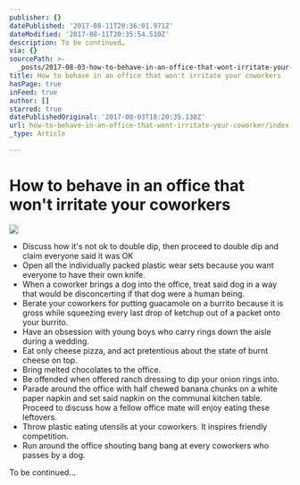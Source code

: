 ```yaml
---
publisher: {}
datePublished: '2017-08-11T20:36:01.971Z'
dateModified: '2017-08-11T20:35:54.510Z'
description: To be continued…
via: {}
sourcePath: >-
  _posts/2017-08-03-how-to-behave-in-an-office-that-wont-irritate-your-coworker.md
title: How to behave in an office that won't irritate your coworkers
hasPage: true
inFeed: true
author: []
starred: true
datePublishedOriginal: '2017-08-03T18:20:35.138Z'
url: how-to-behave-in-an-office-that-wont-irritate-your-coworker/index.html
_type: Article

---
```

# How to behave in an office that won't irritate your coworkers
![](https://the-grid-user-content.s3-us-west-2.amazonaws.com/ff14ea5e-d1a2-4615-a0f8-ceb69b0f67fb.jpg)

* Discuss how it's not ok to double dip, then proceed to double dip and claim everyone said it was OK
* Open all the individually packed plastic wear sets because you want everyone to have their own knife.
* When a coworker brings a dog into the office, treat said dog in a way that would be disconcerting if that dog were a human being.
* Berate your coworkers for putting guacamole on a burrito because it is gross while squeezing every last drop of ketchup out of a packet onto your burrito.
* Have an obsession with young boys who carry rings down the aisle during a wedding.
* Eat only cheese pizza, and act pretentious about the state of burnt cheese on top.
* Bring melted chocolates to the office.
* Be offended when offered ranch dressing to dip your onion rings into.
* Parade around the office with half chewed banana chunks on a white paper napkin and set said napkin on the communal kitchen table. Proceed to discuss how a fellow office mate will enjoy eating these leftovers.
* Throw plastic eating utensils at your coworkers. It inspires friendly competition.
* Run around the office shouting bang bang at every coworkers who passes by a dog.

To be continued...